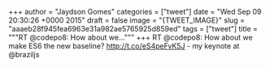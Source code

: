 
+++
author = "Jaydson Gomes"
categories = ["tweet"]
date = "Wed Sep 09 20:30:26 +0000 2015"
draft = false
image = "{TWEET_IMAGE}"
slug = "aaaeb28f945fea6963e31a982ae5765925d859ed"
tags = ["tweet"]
title = """RT @codepo8: How about we..."""
+++
RT @codepo8: How about we make ES6 the new baseline? http://t.co/eS4peFvK5J - my keynote at @braziljs
